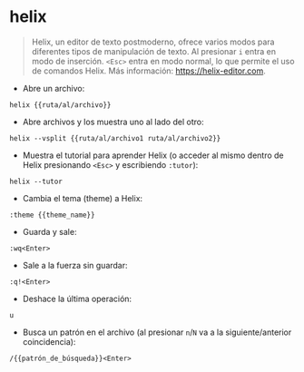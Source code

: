 # helix

> Helix, un editor de texto postmoderno, ofrece varios modos para diferentes tipos de manipulación de texto.
> Al presionar `i` entra en modo de inserción. `<Esc>` entra en modo normal, lo que permite el uso de comandos Helix.
> Más información: <https://helix-editor.com>.

- Abre un archivo:

`helix {{ruta/al/archivo}}`

- Abre archivos y  los muestra uno al lado del otro:

`helix --vsplit {{ruta/al/archivo1 ruta/al/archivo2}}`

- Muestra el tutorial para aprender Helix (o acceder al mismo dentro de Helix presionando `<Esc>` y escribiendo `:tutor`):

`helix --tutor`

- Cambia el tema (theme) a Helix:

`:theme {{theme_name}}`

- Guarda y sale:

`:wq<Enter>`

- Sale a la fuerza sin guardar:

`:q!<Enter>`

- Deshace la última operación:

`u`

- Busca un patrón en el archivo (al presionar `n`/`N` va a la siguiente/anterior coincidencia):

`/{{patrón_de_búsqueda}}<Enter>`
